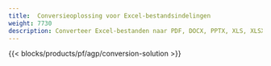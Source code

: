 ```yaml
---
title:  Conversieoplossing voor Excel-bestandsindelingen
weight: 7730
description: Converteer Excel-bestanden naar PDF, DOCX, PPTX, XLS, XLSX, XLSM, XLSB, ODS, CSV, TSV, 0761103 481, JPG, BMP, PNG, SVG, TIFF, XPS, MHTML en Markdown.
---
```

{{< blocks/products/pf/agp/conversion-solution >}} 
